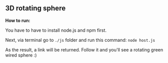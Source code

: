## 3D rotating sphere

**How to run:**

You have to have to install node.js and npm first.

Next, via terminal go to `./js` folder and run this command:
`node host.js`

As the result, a link will be returned. Follow it and you'll see a rotating green wired sphere :)
